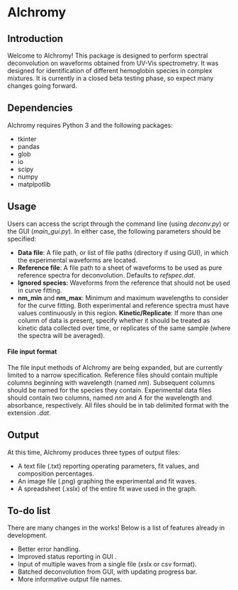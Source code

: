 # Alchromy
## Introduction
Welcome to Alchromy! This package is designed to perform spectral deconvolution on waveforms obtained from UV-Vis spectrometry. It was designed for identification of different hemoglobin species in complex mixtures. It is currently in a closed beta testing phase, so expect many changes going forward.

## Dependencies
Alchromy requires Python 3 and the following packages:
 * tkinter
 * pandas
 * glob
 * io
 * scipy
 * numpy
 * matplpotlib

## Usage
Users can access the script through the command line (using *deconv.py*) or the GUI (*main_gui.py*). In either case, the following parameters should be specified:
* **Data file**: A file path, or list of file paths (directory if using GUI), in which the experimental waveforms are located.
* **Reference file**: A file path to a sheet of waveforms to be used as pure reference spectra for deconvolution. Defaults to *refspec.dat*.
* **Ignored species**: Waveforms from the reference that should not be used in curve fitting.
* **nm_min** and **nm_max**: Minimum and maximum wavelengths to consider for the curve fitting. Both experimental and reference spectra must have values continuously in this region.
**Kinetic/Replicate**: If more than one column of data is present, specify whether it should be treated as kinetic data collected over time, or replicates of the same sample (where the spectra will be averaged).

#### File input format
The file input methods of Alchromy are being expanded, but are currently limited to a narrow specification. Reference files should contain multiple columns beginning with wavelength (named *nm*). Subsequent columns should be named for the species they contain. Experimental data files should contain two columns, named *nm* and *A* for the wavelength and absorbance, respectively. All files should be in tab delimited format with the extension *.dat*.

## Output
At this time, Alchromy produces three types of output files:
* A text file (.txt) reporting operating parameters, fit values, and composition percentages.
* An image file (.png) graphing the experimental and fit waves.
* A spreadsheet (.xslx) of the entire fit wave used in the graph.

## To-do list
There are many changes in the works! Below is a list of features already in development.
* Better error handling.
* Improved status reporting in GUI .
* Input of multiple waves from a single file (xslx or csv format).
* Batched deconvolution from GUI, with updating progress bar.
* More informative output file names.
